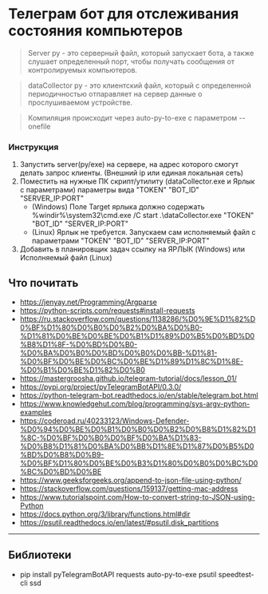 # Телеграм бот для отслеживания состояния компьютеров

> Server py - это серверный файл, который запускает бота,
> а также слушает определенный порт, чтобы получать сообщения
> от контролируемых компьютеров.

> dataCollector py - это клиентский файл, который с определенной
> периодичностью отпаравляет на сервер данные о прослушиваемом устройстве.

> Компиляция происходит через auto-py-to-exe с параметром --onefile

### Инструкция

1) Запустить server(py/exe) на сервере, на адрес которого смогут делать запрос клиенты. (Внешний ip или единая локальная сеть)
2) Поместить на нужные ПК скрипт/утилиту (dataCollector.exe и Ярлык с параметрами) параметры вида "TOKEN" "BOT_ID" "SERVER_IP:PORT"
    - (Windows) Поле Target ярлыка должно содержать %windir%\system32\cmd.exe /C start .\dataCollector.exe "TOKEN" "BOT_ID" "SERVER_IP:PORT"
    - (Linux) Ярлык не требуется. Запускаем сам исполняемый файл с параметрами "TOKEN" "BOT_ID" "SERVER_IP:PORT"
3) Добавить в планировщик задач ссылку на ЯРЛЫК (Windows) или Исполняемый файл (Linux)


## Что почитать

- https://jenyay.net/Programming/Argparse
- https://python-scripts.com/requests#install-requests
- https://ru.stackoverflow.com/questions/1138286/%D0%9E%D1%82%D0%BF%D1%80%D0%B0%D0%B2%D0%BA%D0%B0-%D1%81%D0%BE%D0%BE%D0%B1%D1%89%D0%B5%D0%BD%D0%B8%D1%8F-%D0%BD%D0%B0-%D0%BA%D0%B0%D0%BD%D0%B0%D0%BB-%D1%81-%D0%BF%D0%BE%D0%BC%D0%BE%D1%89%D1%8C%D1%8E-%D0%B1%D0%BE%D1%82%D0%B0
- https://mastergroosha.github.io/telegram-tutorial/docs/lesson_01/
- https://pypi.org/project/pyTelegramBotAPI/0.3.0/
- https://python-telegram-bot.readthedocs.io/en/stable/telegram.bot.html
- https://www.knowledgehut.com/blog/programming/sys-argv-python-examples
- https://coderoad.ru/40233123/Windows-Defender-%D0%94%D0%BE%D0%B1%D0%B0%D0%B2%D0%B8%D1%82%D1%8C-%D0%BF%D0%B0%D0%BF%D0%BA%D1%83-%D0%B8%D1%81%D0%BA%D0%BB%D1%8E%D1%87%D0%B5%D0%BD%D0%B8%D0%B9-%D0%BF%D1%80%D0%BE%D0%B3%D1%80%D0%B0%D0%BC%D0%BC%D0%BD%D0%BE
- https://www.geeksforgeeks.org/append-to-json-file-using-python/
- https://stackoverflow.com/questions/159137/getting-mac-address
- https://www.tutorialspoint.com/How-to-convert-string-to-JSON-using-Python
- https://docs.python.org/3/library/functions.html#dir
- https://psutil.readthedocs.io/en/latest/#psutil.disk_partitions

---
## Библиотеки

- pip install pyTelegramBotAPI requests auto-py-to-exe psutil speedtest-cli ssd
